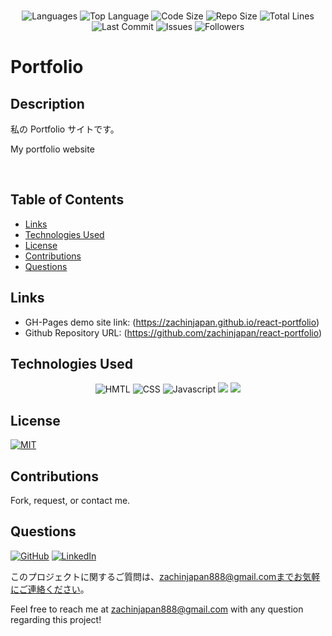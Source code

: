 </br>
<p align="center">
    <img src="https://img.shields.io/github/languages/count/zachinjapan/react-portfolio?style=plastic" alt="Languages" />
    <img src="https://img.shields.io/github/languages/top/zachinjapan/react-portfolio?style=plastic&labelColor=yellow" alt="Top Language" />
    <img src="https://img.shields.io/github/languages/code-size/zachinjapan/react-portfolio?style=plastic" alt="Code Size" />
    <img src="https://img.shields.io/github/repo-size/zachinjapan/react-portfolio?style=plastic" alt="Repo Size" />   
    <img src="https://img.shields.io/tokei/lines/github/zachinjapan/react-portfolio?style=plastic" alt="Total Lines" />
    <img src="https://img.shields.io/github/last-commit/zachinjapan/react-portfolio?style=plastic" alt="Last Commit" />  
    <img src="https://img.shields.io/github/issues/zachinjapan/react-portfolio?style=plastic" alt="Issues" />  
    <img src="https://img.shields.io/github/followers/zachinjapan?style=social" alt="Followers" />  
</p>

# Portfolio

## Description

私の Portfolio サイトです。

My portfolio website

</br>

## Table of Contents

- [Links](#links)
- [Technologies Used](#technologies-used)
- [License](#license)
- [Contributions](#contributions)
- [Questions](#questions)

## Links

- GH-Pages demo site link: (https://zachinjapan.github.io/react-portfolio)
- Github Repository URL: (https://github.com/zachinjapan/react-portfolio)

## Technologies Used

<p align="center">
  <img src="https://img.shields.io/badge/-HTML-orange?style=for-the-badge"  alt="HMTL" /></a>
<img src="https://img.shields.io/badge/-CSS-blue?style=for-the-badge" alt="CSS" /></a>
  <img src="https://img.shields.io/badge/-Javascript-yellow?style=for-the-badge" alt="Javascript" /></a>
  <img src="https://img.shields.io/badge/react-%2320232a.svg?style=for-the-badge&logo=react&logoColor=%2361DAFB">
  <img src="https://img.shields.io/badge/redux-%23593d88.svg?style=for-the-badge&logo=redux&logoColor=white">
</p>

## License

[![MIT](https://img.shields.io/badge/license-MIT-green?style=plastic)](https://github.com/git/git-scm.com/blob/main/MIT-LICENSE.txt)

## Contributions

Fork, request, or contact me.

## Questions

[![GitHub](https://img.shields.io/badge/My%20GitHub-Click%20Me!-blueviolet?style=plastic&logo=GitHub)](https://github.com/zachinjapan)
[![LinkedIn](https://img.shields.io/badge/My%20LinkedIn-Click%20Me!-grey?style=plastic&logo=LinkedIn&labelColor=blue)](https://www.linkedin.com/in/zach-stone-45b649211/)

このプロジェクトに関するご質問は、zachinjapan888@gmail.comまでお気軽にご連絡ください。

Feel free to reach me at zachinjapan888@gmail.com with any question regarding this project!

